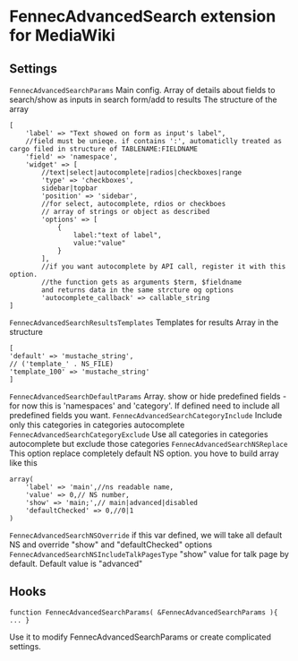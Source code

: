 # FennecAdvancedSearch extension for MediaWiki

## Settings

```FennecAdvancedSearchParams```
Main config. 
Array of details about fields to search/show as inputs in search form/add to results
The structure of the array
```
[
    'label' => "Text showed on form as input's label",
    //field must be unieqe. if contains ':', automaticlly treated as cargo filed in structure of TABLENAME:FIELDNAME
    'field' => 'namespace',
	'widget' => [
	    //text|select|autocomplete|radios|checkboxes|range
	    'type' => 'checkboxes',
	    sidebar|topbar
	    'position' => 'sidebar',
	    //for select, autocomplete, rdios or checkboes
	    // array of strings or object as described
	    'options' => [
	        {
	            label:"text of label",
	            value:"value"
	        }
	    ],
	    //if you want autocomplete by API call, register it with this option.
	    //the function gets as arguments $term, $fieldname
	    and returns data in the same strcture og options
	    'autocomplete_callback' => callable_string
]
```

```FennecAdvancedSearchResultsTemplates```
Templates for results
Array in the structure
```
[
'default' => 'mustache_string',
// ('template_' . NS_FILE)
'template_100' => 'mustache_string'
]
```
```FennecAdvancedSearchDefaultParams```
Array. show or hide predefined fields - for now this is 'namespaces' and 'category'. 
If defined need to include all predefined fields you want.
```FennecAdvancedSearchCategoryInclude```
Include only this categories in categories autocomplete
```FennecAdvancedSearchCategoryExclude```
Use all categories in categories autocomplete but exclude those categories
```FennecAdvancedSearchNSReplace```
This option replace completely default NS option. you hove to build array like this
```
array(
    'label' => 'main',//ns readable name,
    'value' => 0,// NS number,
    'show' => 'main;',// main|advanced|disabled
    'defaultChecked' => 0,//0|1
)
```

```FennecAdvancedSearchNSOverride```
if this var defined, we will take all default NS and override "show" and "defaultChecked" options
```FennecAdvancedSearchNSIncludeTalkPagesType```
"show" value for talk page by default. Default value is "advanced"

## Hooks
```
function FennecAdvancedSearchParams( &FennecAdvancedSearchParams ){ ... }
```
Use it to modify FennecAdvancedSearchParams or create complicated settings.

